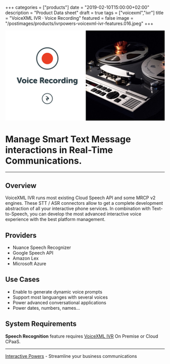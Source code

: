 +++
categories = ["products"]
date = "2019-02-10T15:00:00+02:00"
description = "Product Data sheet"
draft = true
tags = ["voicexml","ivr"]
title = "VoiceXML IVR · Voice Recording"
featured = false
image = "/postimages/products/ivrpowers-voicexml-ivr-features.016.jpeg"
+++

![VoiceXML IVR Voice Recording](/postimages/products/ivrpowers-voicexml-ivr-features.017.jpeg)

#	Manage Smart Text Message interactions in Real-Time Communications.
---

## Overview

VoiceXML IVR runs most existing Cloud Speech API and some MRCP v2 engines. These STT / ASR connectors allow to get a complete development abstraction of all your interactive phone services. In combination with Text-to-Speech, you can develop the most advanced interactive voice experience with the best platform management.

## Providers

* Nuance Speech Recognizer 
* Google Speech API
* Amazon Lex
* Microsoft Azure

## Use Cases

* Enable to generate dynamic voice prompts
* Support most languanges with several voices
* Power advanced conversational applications
* Power dates, numbers, names...
	
## System Requirements

**Speech Recognition** feature requires [VoiceXML IVR](http://blog.ivrpowers.com/post/products/voicexml-ivr/) On Premise or Cloud CPaaS.

---
[Interactive Powers](http://www.ivrpowers.com/) - Streamline your business communications


